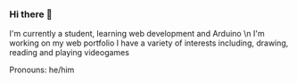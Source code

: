 ### Hi there 👋

I'm currently a student, learning web development and Arduino \n
I'm working on my web portfolio
I have a variety of interests including, drawing, reading and playing videogames

Pronouns: he/him


<!--
**OjasZanpure/OjasZanpure** is a ✨ _special_ ✨ repository because its `README.md` (this file) appears on your GitHub profile.

Here are some ideas to get you started:

- 🔭 I’m currently working on ...
- 🌱 I’m currently learning ...
- 👯 I’m looking to collaborate on ...
- 🤔 I’m looking for help with ...
- 💬 Ask me about ...
- 📫 How to reach me: ...
- 😄 Pronouns: ...
- ⚡ Fun fact: ...
-->
